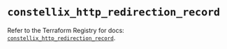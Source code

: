 # `constellix_http_redirection_record`

Refer to the Terraform Registry for docs: [`constellix_http_redirection_record`](https://registry.terraform.io/providers/constellix/constellix/0.4.6/docs/resources/http_redirection_record).
